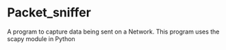 # Packet_sniffer
A program to capture data being sent on a Network.  This program uses the scapy module in Python
